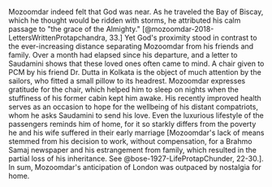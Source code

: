 Mozoomdar indeed felt that God was near. As he traveled the Bay of
Biscay, which he thought would be ridden with storms, he attributed his
calm passage to "the grace of the Almighty." [@mozoomdar-2018-LettersWrittenProtapchandra, 33.] Yet God's proximity
stood in contrast to the ever-increasing distance separating Mozoomdar
from his friends and family. Over a month had elapsed since his
departure, and a letter to Saudamini shows that these loved ones often
came to mind. A chair given to PCM by his friend Dr. Dutta in Kolkata is
the object of much attention by the sailors, who fitted a small pillow
to its headrest. Mozoomdar expresses gratitude for the chair, which
helped him to sleep on nights when the stuffiness of his former cabin
kept him awake. His recently improved health serves as an occasion to
hope for the wellbeing of his distant compatriots, whom he asks
Saudamini to send his love. Even the luxurious lifestyle of the
passengers reminds him of home, for it so starkly differs from the
poverty he and his wife suffered in their early marriage [Mozoomdar's lack of means stemmed from his decision to work,
    without compensation, for a Brahmo Samaj newspaper and his
    estrangement from family, which resulted in the partial loss of his
    inheritance. See @bose-1927-LifeProtapChunder, 22-30.]. In sum,
Mozoomdar's anticipation of London was outpaced by nostalgia for home.
